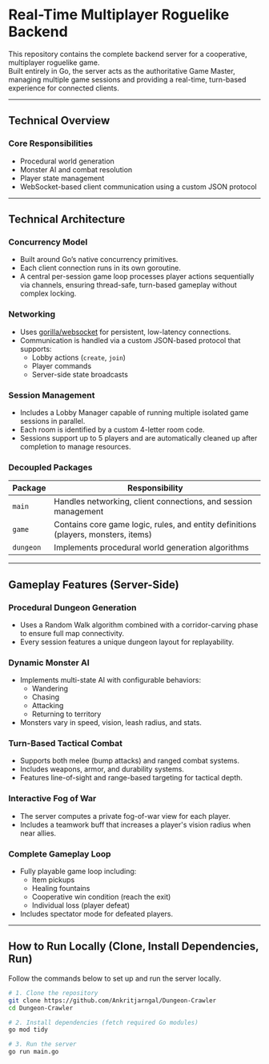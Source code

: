 # Real-Time Multiplayer Roguelike Backend

This repository contains the complete backend server for a cooperative, multiplayer roguelike game.  
Built entirely in Go, the server acts as the authoritative Game Master, managing multiple game sessions and providing a real-time, turn-based experience for connected clients.

---

## Technical Overview

### Core Responsibilities
- Procedural world generation  
- Monster AI and combat resolution  
- Player state management  
- WebSocket-based client communication using a custom JSON protocol

---

## Technical Architecture

### Concurrency Model
- Built around Go’s native concurrency primitives.  
- Each client connection runs in its own goroutine.  
- A central per-session game loop processes player actions sequentially via channels, ensuring thread-safe, turn-based gameplay without complex locking.

### Networking
- Uses [gorilla/websocket](https://github.com/gorilla/websocket) for persistent, low-latency connections.  
- Communication is handled via a custom JSON-based protocol that supports:
  - Lobby actions (`create`, `join`)
  - Player commands
  - Server-side state broadcasts

### Session Management
- Includes a Lobby Manager capable of running multiple isolated game sessions in parallel.  
- Each room is identified by a custom 4-letter room code.  
- Sessions support up to 5 players and are automatically cleaned up after completion to manage resources.

### Decoupled Packages

| Package | Responsibility |
|----------|----------------|
| `main` | Handles networking, client connections, and session management |
| `game` | Contains core game logic, rules, and entity definitions (players, monsters, items) |
| `dungeon` | Implements procedural world generation algorithms |

---

## Gameplay Features (Server-Side)

### Procedural Dungeon Generation
- Uses a Random Walk algorithm combined with a corridor-carving phase to ensure full map connectivity.  
- Every session features a unique dungeon layout for replayability.

### Dynamic Monster AI
- Implements multi-state AI with configurable behaviors:
  - Wandering
  - Chasing
  - Attacking
  - Returning to territory  
- Monsters vary in speed, vision, leash radius, and stats.

### Turn-Based Tactical Combat
- Supports both melee (bump attacks) and ranged combat systems.  
- Includes weapons, armor, and durability systems.  
- Features line-of-sight and range-based targeting for tactical depth.

### Interactive Fog of War
- The server computes a private fog-of-war view for each player.  
- Includes a teamwork buff that increases a player's vision radius when near allies.

### Complete Gameplay Loop
- Fully playable game loop including:
  - Item pickups  
  - Healing fountains  
  - Cooperative win condition (reach the exit)  
  - Individual loss (player defeat)  
- Includes spectator mode for defeated players.

---
## How to Run Locally (Clone, Install Dependencies, Run)

Follow the commands below to set up and run the server locally.

```bash
# 1. Clone the repository
git clone https://github.com/Ankritjarngal/Dungeon-Crawler
cd Dungeon-Crawler

# 2. Install dependencies (fetch required Go modules)
go mod tidy

# 3. Run the server
go run main.go
